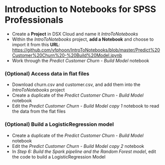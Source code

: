 # Introduction to Notebooks for SPSS Professionals
- Create a **Project** in DSX Cloud and name it *IntroToNotebooks*
- Within the *IntroToNotebooks* project, **add a Notebook** and choose to import it from this **URL**: 
  https://github.com/yfphoon/IntroToNotebooks/blob/master/Predict%20Customer%20Churn%20-%20Build%20Model.ipynb
- Work through the *Predict Customer Churn - Build Model* notebook

### (Optional) Access data in flat files
- Download churn.csv and customer.csv, and add them into the *IntroToNotebooks* project
- Create a duplicate of the *Predict Customer Churn - Build Model* notebook
- Edit the *Predict Customer Churn - Build Model copy 1* notebook to read the data from the flat files

### (Optional) Build a LogisticRegression model
- Create a duplicate of the *Predict Customer Churn - Build Model* notebook
- Edit the *Predict Customer Churn - Build Model copy 2* notebook
- In *Step 6: Build the Spark pipeline and the Random Forest model*, edit the code to build a LogisticRegression Model
